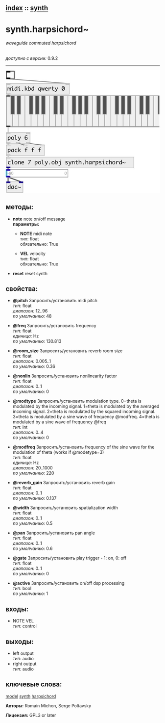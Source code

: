 [index](index.html) :: [synth](category_synth.html)
---

# synth.harpsichord~

###### waveguide commuted harpsichord

*доступно с версии:* 0.9.2

---




[![example](../examples/img/synth.harpsichord~.jpg)](../examples/pd/synth.harpsichord~.pd)





## методы:

* **note**
note on/off message<br>
  __параметры:__
  - **NOTE** midi note<br>
    тип: float <br>
    обязательно: True <br>

  - **VEL** velocity<br>
    тип: float <br>
    обязательно: True <br>

* **reset**
reset synth<br>




## свойства:

* **@pitch** 
Запросить/установить midi pitch<br>
_тип:_ float<br>
_диапазон:_ 12..96<br>
_по умолчанию:_ 48<br>

* **@freq** 
Запросить/установить frequency<br>
_тип:_ float<br>
_единица:_ Hz<br>
_по умолчанию:_ 130.813<br>

* **@room_size** 
Запросить/установить reverb room size<br>
_тип:_ float<br>
_диапазон:_ 0.005..1<br>
_по умолчанию:_ 0.36<br>

* **@nonlin** 
Запросить/установить nonlinearity factor<br>
_тип:_ float<br>
_диапазон:_ 0..1<br>
_по умолчанию:_ 0<br>

* **@modtype** 
Запросить/установить modulation type. 0=theta is modulated by the incoming signal. 1=theta is
modulated by the averaged incoming signal. 2=theta is modulated by the squared
incoming signal. 3=theta is modulated by a sine wave of frequency @modfreq.
4=theta is modulated by a sine wave of frequency @freq<br>
_тип:_ int<br>
_диапазон:_ 0..4<br>
_по умолчанию:_ 0<br>

* **@modfreq** 
Запросить/установить frequency of the sine wave for the modulation of theta (works if @modetype=3)<br>
_тип:_ float<br>
_единица:_ Hz<br>
_диапазон:_ 20..1000<br>
_по умолчанию:_ 220<br>

* **@reverb_gain** 
Запросить/установить reverb gain<br>
_тип:_ float<br>
_диапазон:_ 0..1<br>
_по умолчанию:_ 0.137<br>

* **@width** 
Запросить/установить spatialization width<br>
_тип:_ float<br>
_диапазон:_ 0..1<br>
_по умолчанию:_ 0.5<br>

* **@pan** 
Запросить/установить pan angle<br>
_тип:_ float<br>
_диапазон:_ 0..1<br>
_по умолчанию:_ 0.6<br>

* **@gate** 
Запросить/установить play trigger - 1: on, 0: off<br>
_тип:_ float<br>
_диапазон:_ 0..1<br>
_по умолчанию:_ 0<br>

* **@active** 
Запросить/установить on/off dsp processing<br>
_тип:_ bool<br>
_по умолчанию:_ 1<br>



## входы:

* NOTE VEL<br>
_тип:_ control



## выходы:

* left output<br>
_тип:_ audio
* right output<br>
_тип:_ audio



## ключевые слова:

[model](keywords/model.html)
[synth](keywords/synth.html)
[harpsichord](keywords/harpsichord.html)






**Авторы:** Romain Michon, Serge Poltavsky




**Лицензия:** GPL3 or later





